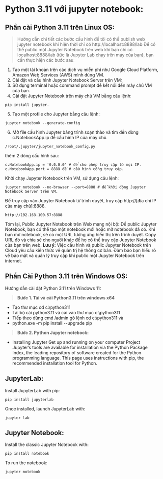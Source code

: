 # Python 3.11 với jupyter notebook:
## Phần cài Python 3.11 trên Linux OS:


> Hướng dẫn chi tiết các bước cấu hình để tôi có thể publish web jupyter notebook khi hiện thời chỉ có http://localhost:8888/lab
Để có thể public một Jupyter Notebook trên web khi bạn chỉ có localhost:8888/lab (tức là Jupyter Lab chạy trên máy của bạn), 
bạn cần thực hiện các bước sau:

1. Tạo một tài khoản trên các dịch vụ miễn phí như Google Cloud Platform, Amazon Web Services (AWS) mình dùng VM.
2. Cài đặt và cấu hình Jupyter Notebook Server trên VM:
3. Sử dụng terminal hoặc command prompt để kết nối đến máy chủ VM của bạn.
4. Cài đặt Jupyter Notebook trên máy chủ VM bằng câu lệnh: 
```
pip install jupyter.
```
5. Tạo một profile cho Jupyter bằng câu lệnh: 
```
jupyter notebook --generate-config
```

6. Mở file cấu hình Jupyter bằng trình soạn thảo và tìm đến dòng c.NotebookApp.ip để cấu hình IP của máy chủ.
```
/root/.jupyter/jupyter_notebook_config.py
```
thêm 2 dòng cấu hình sau:
```
c.NotebookApp.ip = '0.0.0.0' # để cho phép truy cập từ mọi IP.
c.NotebookApp.port = 8888 để # cấu hình cổng truy cập.
```

Khởi chạy Jupyter Notebook trên VM, sử dụng câu lệnh:
```
jupyter notebook --no-browser --port=8888 # để khởi động Jupyter Notebook Server trên VM.
```
Để truy cập vào Jupyter Notebook từ trình duyệt, truy cập http://[địa chỉ IP của máy chủ]:8888.
```
http://192.168.100.57:8888
```

Tóm lại, Public Jupyter Notebook trên Web mạng nội bộ:
Để public Jupyter Notebook, bạn có thể tạo một notebook mới hoặc mở notebook đã có.
Khi bạn mở notebook, sẽ có một URL tương ứng hiển thị trên trình duyệt.
Copy URL đó và chia sẻ cho người khác để họ có thể truy cập Jupyter Notebook của bạn trên web.
**Lưu ý:** Việc cấu hình và public Jupyter Notebook trên Cloud yêu cầu kiến thức về quản trị hệ thống cơ bản. Đảm bảo bạn hiểu rõ về bảo mật và quản lý truy cập khi public một Jupyter Notebook trên internet.


## Phần Cài Python 3.11 trên Windows OS:
Hướng dẫn cài đặt Python 3.11 trên Windows 11:
> **Bước 1. Tải và cài Python3.11 trên windows x64**
- Tạo thư mục cd c:\python311
- Tải bộ cài python3.11 và cài vào thư mục c:\python311
- Tiếp theo dùng cmd /admin gõ lệnh cd c:\python311 và
- python.exe -m pip install --upgrade pip

> **Bước 2. Python Jupyter notebook:**

- Installing Jupyter
Get up and running on your computer
Project Jupyter’s tools are available for installation via the Python Package Index, the leading repository of software created for the Python programming language.
This page uses instructions with pip, the recommended installation tool for Python.

## JupyterLab:
Install JupyterLab with pip:
```
pip install jupyterlab
```
Once installed, launch JupyterLab with:
```
jupyter lab
```

## Jupyter Notebook:
Install the classic Jupyter Notebook with:
```
pip install notebook
```
To run the notebook:
```
jupyter notebook
```
